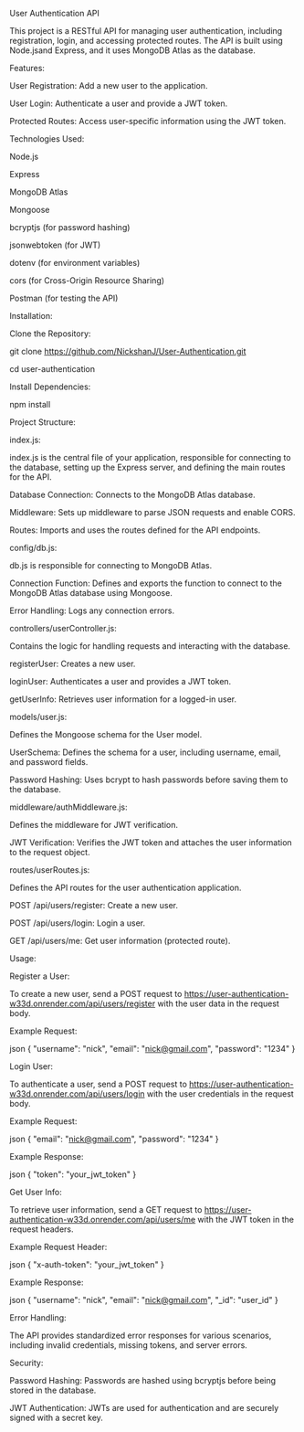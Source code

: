 User Authentication API

This project is a RESTful API for managing user authentication, including registration, login, and accessing protected routes. The API is built using Node.jsand Express, and it uses MongoDB Atlas as the database.

Features:

User Registration: Add a new user to the application.

User Login: Authenticate a user and provide a JWT token.

Protected Routes: Access user-specific information using the JWT token.

Technologies Used:

Node.js

Express

MongoDB Atlas

Mongoose

bcryptjs (for password hashing)

jsonwebtoken (for JWT)

dotenv (for environment variables)

cors (for Cross-Origin Resource Sharing)

Postman (for testing the API)

Installation:

Clone the Repository:

git clone https://github.com/NickshanJ/User-Authentication.git

cd user-authentication

Install Dependencies:

npm install


Project Structure:

index.js:

index.js is the central file of your application, responsible for connecting to the database, setting up the Express server, and defining the main routes for the API.

Database Connection: Connects to the MongoDB Atlas database.

Middleware: Sets up middleware to parse JSON requests and enable CORS.

Routes: Imports and uses the routes defined for the API endpoints.

config/db.js:

db.js is responsible for connecting to MongoDB Atlas.

Connection Function: Defines and exports the function to connect to the MongoDB Atlas database using Mongoose.

Error Handling: Logs any connection errors.

controllers/userController.js:

Contains the logic for handling requests and interacting with the database.

registerUser: Creates a new user.

loginUser: Authenticates a user and provides a JWT token.

getUserInfo: Retrieves user information for a logged-in user.

models/user.js:

Defines the Mongoose schema for the User model.

UserSchema: Defines the schema for a user, including username, email, and password fields.

Password Hashing: Uses bcrypt to hash passwords before saving them to the database.

middleware/authMiddleware.js:

Defines the middleware for JWT verification.

JWT Verification: Verifies the JWT token and attaches the user information to the request object.

routes/userRoutes.js:

Defines the API routes for the user authentication application.

POST /api/users/register: Create a new user.

POST /api/users/login: Login a user.

GET /api/users/me: Get user information (protected route).

Usage:

Register a User:

To create a new user, send a POST request to https://user-authentication-w33d.onrender.com/api/users/register with the user data in the request body.

Example Request:

json
{
  "username": "nick",
  "email": "nick@gmail.com",
  "password": "1234"
}

Login User:

To authenticate a user, send a POST request to https://user-authentication-w33d.onrender.com/api/users/login with the user credentials in the request body.

Example Request:

json
{
  "email": "nick@gmail.com",
  "password": "1234"
}

Example Response:

json
{
  "token": "your_jwt_token"
}

Get User Info:

To retrieve user information, send a GET request to https://user-authentication-w33d.onrender.com/api/users/me with the JWT token in the request headers.

Example Request Header:

json
{
  "x-auth-token": "your_jwt_token"
}

Example Response:

json
{
  "username": "nick",
  "email": "nick@gmail.com",
  "_id": "user_id"
}

Error Handling:

The API provides standardized error responses for various scenarios, including invalid credentials, missing tokens, and server errors.

Security:

Password Hashing: Passwords are hashed using bcryptjs before being stored in the database.

JWT Authentication: JWTs are used for authentication and are securely signed with a secret key.
